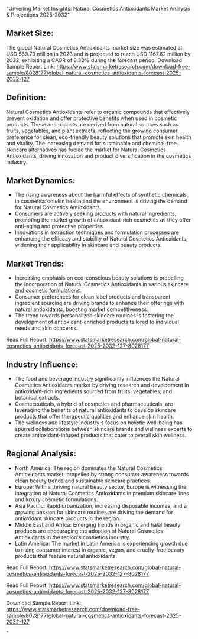 "Unveiling Market Insights: Natural Cosmetics Antioxidants Market Analysis & Projections 2025-2032"
<html>
<h2>Market Size:</h2>
<p>The global Natural Cosmetics Antioxidants market size was estimated at USD 569.70 million in 2023 and is projected to reach USD 1167.62 million by 2032, exhibiting a CAGR of 8.30% during the forecast period.
Download Sample Report Link: <a href='https://www.statsmarketresearch.com/download-free-sample/8028177/global-natural-cosmetics-antioxidants-forecast-2025-2032-127'>https://www.statsmarketresearch.com/download-free-sample/8028177/global-natural-cosmetics-antioxidants-forecast-2025-2032-127</a></p>

<h2>Definition:</h2>
<p>Natural Cosmetics Antioxidants refer to organic compounds that effectively prevent oxidation and offer protective benefits when used in cosmetic products. These antioxidants are derived from natural sources such as fruits, vegetables, and plant extracts, reflecting the growing consumer preference for clean, eco-friendly beauty solutions that promote skin health and vitality. The increasing demand for sustainable and chemical-free skincare alternatives has fueled the market for Natural Cosmetics Antioxidants, driving innovation and product diversification in the cosmetics industry.</p>

<h2>Market Dynamics:</h2>
<ul>
<li>The rising awareness about the harmful effects of synthetic chemicals in cosmetics on skin health and the environment is driving the demand for Natural Cosmetics Antioxidants.</li>
<li>Consumers are actively seeking products with natural ingredients, promoting the market growth of antioxidant-rich cosmetics as they offer anti-aging and protective properties.</li>
<li>Innovations in extraction techniques and formulation processes are enhancing the efficacy and stability of Natural Cosmetics Antioxidants, widening their applicability in skincare and beauty products.</li>
</ul>

<h2>Market Trends:</h2>
<ul>
<li>Increasing emphasis on eco-conscious beauty solutions is propelling the incorporation of Natural Cosmetics Antioxidants in various skincare and cosmetic formulations.</li>
<li>Consumer preferences for clean label products and transparent ingredient sourcing are driving brands to enhance their offerings with natural antioxidants, boosting market competitiveness.</li>
<li>The trend towards personalized skincare routines is fostering the development of antioxidant-enriched products tailored to individual needs and skin concerns.</li>
</ul>
<p>Read Full Report: <a href='https://www.statsmarketresearch.com/global-natural-cosmetics-antioxidants-forecast-2025-2032-127-8028177'>https://www.statsmarketresearch.com/global-natural-cosmetics-antioxidants-forecast-2025-2032-127-8028177</a></p>

<h2>Industry Influence:</h2>
<ul>
<li>The food and beverage industry significantly influences the Natural Cosmetics Antioxidants market by driving research and development in antioxidant-rich ingredients sourced from fruits, vegetables, and botanical extracts.</li>
<li>Cosmeceuticals, a hybrid of cosmetics and pharmaceuticals, are leveraging the benefits of natural antioxidants to develop skincare products that offer therapeutic qualities and enhance skin health.</li>
<li>The wellness and lifestyle industry's focus on holistic well-being has spurred collaborations between skincare brands and wellness experts to create antioxidant-infused products that cater to overall skin wellness.</li>
</ul>

<h2>Regional Analysis:</h2>
<ul>
<li>North America: The region dominates the Natural Cosmetics Antioxidants market, propelled by strong consumer awareness towards clean beauty trends and sustainable skincare practices.</li>
<li>Europe: With a thriving natural beauty sector, Europe is witnessing the integration of Natural Cosmetics Antioxidants in premium skincare lines and luxury cosmetic formulations.</li>
<li>Asia Pacific: Rapid urbanization, increasing disposable incomes, and a growing passion for skincare routines are driving the demand for antioxidant skincare products in the region.</li>
<li>Middle East and Africa: Emerging trends in organic and halal beauty products are encouraging the adoption of Natural Cosmetics Antioxidants in the region's cosmetics industry.</li>
<li>Latin America: The market in Latin America is experiencing growth due to rising consumer interest in organic, vegan, and cruelty-free beauty products that feature natural antioxidants.</li>
</ul>
<p>Read Full Report: <a href='https://www.statsmarketresearch.com/global-natural-cosmetics-antioxidants-forecast-2025-2032-127-8028177'>https://www.statsmarketresearch.com/global-natural-cosmetics-antioxidants-forecast-2025-2032-127-8028177</a></p>
</html>

<p>Read Full Report: <a href='https://www.statsmarketresearch.com/global-natural-cosmetics-antioxidants-forecast-2025-2032-127-8028177'>https://www.statsmarketresearch.com/global-natural-cosmetics-antioxidants-forecast-2025-2032-127-8028177</a></p>
<p>Download Sample Report Link: <a href='https://www.statsmarketresearch.com/download-free-sample/8028177/global-natural-cosmetics-antioxidants-forecast-2025-2032-127'>https://www.statsmarketresearch.com/download-free-sample/8028177/global-natural-cosmetics-antioxidants-forecast-2025-2032-127</a></p>"
